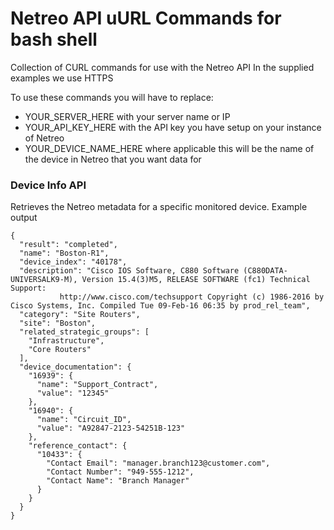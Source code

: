 # Netreo API uURL Commands for bash shell
Collection of CURL commands for use with the Netreo API
In the supplied examples we use HTTPS

To use these commands you will have to replace:
  - YOUR_SERVER_HERE with your server name or IP
  - YOUR_API_KEY_HERE with the API key you have setup on your instance of Netreo
  - YOUR_DEVICE_NAME_HERE where applicable this will be the name of the device in Netreo that you want data for

### Device Info API 
Retrieves the Netreo metadata for a specific monitored device. Example output

    {
      "result": "completed",
      "name": "Boston-R1",
      "device_index": "40178",
      "description": "Cisco IOS Software, C880 Software (C880DATA-UNIVERSALK9-M), Version 15.4(3)M5, RELEASE SOFTWARE (fc1) Technical Support:
               http://www.cisco.com/techsupport Copyright (c) 1986-2016 by Cisco Systems, Inc. Compiled Tue 09-Feb-16 06:35 by prod_rel_team",
      "category": "Site Routers",
      "site": "Boston",
      "related_strategic_groups": [
        "Infrastructure",
        "Core Routers"
      ],
      "device_documentation": {
        "16939": {
          "name": "Support_Contract",
          "value": "12345"
        },
        "16940": {
          "name": "Circuit_ID",
          "value": "A92847-2123-54251B-123"
        },
        "reference_contact": {
          "10433": {
            "Contact Email": "manager.branch123@customer.com",
            "Contact Number": "949-555-1212",
            "Contact Name": "Branch Manager"
          }
        }
      }
    }
    
    
    
